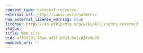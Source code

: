 ```yaml
---
content_type: external-resource
external_url: http://consc.net/chalmers/
has_external_license_warning: true
license: https://en.wikipedia.org/wiki/All_rights_reserved
status: ''
title: Web site
uid: af31f291-85aa-482f-b023-6a7c620a9e29
wayback_url: ''
---
```

